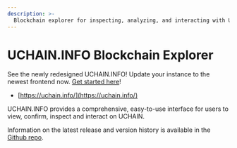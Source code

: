 ```yaml
---
description: >-
  Blockchain explorer for inspecting, analyzing, and interacting with UCHAIN.
---
```


# UCHAIN.INFO Blockchain Explorer

See the newly redesigned UCHAIN.INFO! Update your instance to the newest frontend now. [Get started here](for-developers/deployment/frontend-migration/)!

* [https://uchain.info/](https://uchain.info/)
  

UCHAIN.INFO provides a comprehensive, easy-to-use interface for users to view, confirm, inspect and interact on UCHAIN.

Information on the latest release and version history is available in the [Github repo](https://github.com/udotcash).
